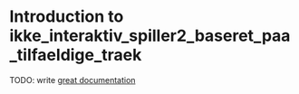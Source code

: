 # Introduction to ikke_interaktiv_spiller2_baseret_paa_tilfaeldige_traek

TODO: write [great documentation](http://jacobian.org/writing/what-to-write/)
